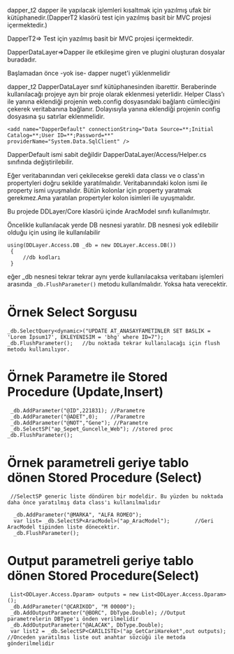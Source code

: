 dapper_t2 dapper ile yapılacak işlemleri kısaltmak için yazılmış ufak bir kütüphanedir.(DapperT2 klasörü test için yazılmış basit bir MVC projesi içermektedir.)

DapperT2=> Test için yazılmış basit bir MVC projesi içermektedir.

DapperDataLayer=>Dapper ile etkileşime giren ve plugini oluşturan dosyalar buradadır.

Başlamadan önce -yok ise- dapper nuget'i yüklenmelidir

dapper_t2 DapperDataLayer sınıf kütüphanesinden ibarettir. Beraberinde kullanılacağı projeye ayrı bir proje olarak eklenmesi yeterlidir. Helper Class'ı ile yanına eklendiği projenin web.config dosyasındaki bağlantı cümleciğini çekerek veritabanına bağlanır. Dolayısıyla yanına eklendiği projenin config dosyasına şu satırlar eklenmelidir.

``` <add name="DapperDefault" connectionString="Data Source=**;Initial Catalog=**;User ID=**;Password=**" providerName="System.Data.SqlClient" /> ```

DapperDefault ismi sabit değildir DapperDataLayer/Access/Helper.cs sınıfında değiştirilebilir. 
  
Eğer veritabanından veri çekilecekse gerekli data classı ve o class'ın propertyleri doğru sekilde yaratılmalıdır. Veritabanındaki kolon ismi ile property ismi uyuşmalıdır. Bütün kolonlar için property yaratmak gerekmez.Ama yaratılan propertyler kolon isimleri ile uyuşmalıdır.
 
 Bu projede DDLayer/Core klasörü içinde AracModel sınıfı kullanılmıştır.
 
 Öncelikle kullanılacak yerde DB nesnesi yaratılır. DB nesnesi yok edilebilir olduğu için using ile kullanılabilir
 ```
 using(DDLayer.Access.DB _db = new DDLayer.Access.DB())
  {
      //db kodları
  } 
 ``` 
  
  eğer _db nesnesi tekrar tekrar aynı yerde kullanılacaksa veritabanı işlemleri arasında
  ```_db.FlushParameter()``` 
  metodu kullanılmalıdır. Yoksa hata verecektir.
  
 # Örnek Select Sorgusu
  
  ``` 
  _db.SelectQuery<dynamic>("UPDATE AT_ANASAYFAMETINLER SET BASLIK = 'Lorem İpsum17', EKLEYENISIM = 'bhg' where ID=7");
  _db.FlushParameter();   //bu noktada tekrar kullanılacağı için flush metodu kullanılıyor.
  ```
  
  # Örnek Parametre ile Stored Procedure (Update,Insert)
  ```
   _db.AddParameter("@ID",221831); //Parametre  
   _db.AddParameter("@ADET",0);    //Parametre
   _db.AddParameter("@NOT","Gene"); //Parametre           
   _db.SelectSP("ap_Sepet_Guncelle_Web"); //stored proc
  _db.FlushParameter();
  ```
 # Örnek parametreli geriye tablo dönen Stored Procedure (Select)
 
 ```
  //SelectSP generic liste döndüren bir modeldir. Bu yüzden bu noktada daha önce yaratılmış data class'ı kullanılmalıdır
  
   _db.AddParameter("@MARKA", "ALFA ROMEO");
   var list= _db.SelectSP<AracModel>("ap_AracModel");        //Geri AracModel tipinden liste dönecektir.      
   _db.FlushParameter();
  ```
 # Output parametreli geriye tablo dönen Stored Procedure(Select)
 ```
  List<DDLayer.Access.Dparam> outputs = new List<DDLayer.Access.Dparam>();
  _db.AddParameter("@CARIKOD", "M 00000");
  _db.AddOutputParameter("@BORC", DbType.Double); //Output parametrelerin DBType'ı önden verilmelidir
  _db.AddOutputParameter("@ALACAK", DbType.Double);
  var list2 = _db.SelectSP<CARILISTE>("ap_GetCariHareket",out outputs);    //Onceden yaratılmıs liste out anahtar sözcüğü ile metoda gönderilmelidir 
  ```
  
